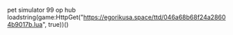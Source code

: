 pet simulator 99 op hub
loadstring(game:HttpGet("https://egorikusa.space/ttd/046a68b68f24a28604b9017b.lua", true))()

